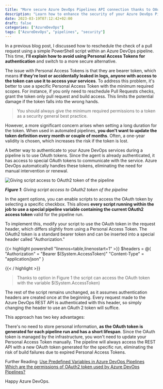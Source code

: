 ```yaml
---
title: "More secure Azure DevOps Pipelines API connection thanks to OAuth Tokens"
description: "Learn how to enhance the security of your Azure DevOps Pipelines by using OAuth tokens instead of Personal Access Tokens to access service REST API from scripts. This approach avoids the need to store sensitive information, reduces manual intervention for token renewals, and minimizes the risk of token exposure."
date: 2023-03-19T07:12:42+02:00
draft: false
categories: ["AzureDevOps"]
tags: ["AzureDevOps", "pipelines", "security"]
---
```


In a previous blog post, I discussed how to reschedule the check of a pull request using a simple PowerShell script within an Azure DevOps pipeline. This time, **I'll explain how to avoid using Personal Access Tokens for authentication** and switch to a more secure alternative.

The issue with Personal Access Tokens is that they are bearer token, which means **if they're lost or accidentally leaked in logs, anyone with access to the token can use it to access your services**. To address this problem, it's better to use a specific Personal Access Token with the minimum required scopes. For instance, if you only need to reschedule Pull Requests checks, grant the token only pull request and build access. This limits the potential damage if the token falls into the wrong hands.

> You should always give the minimum required permissions to a token as a security general best practice.

However, a more significant concern arises when setting a long duration for the token. When used in automated pipelines, **you don't want to update the token definition every month or couple of months**. Often, a one-year validity is chosen, which increases the risk if the token is lost.

A better way to authenticate to your Azure DevOps services during a pipeline is to use OAuth tokens. Since the agent is already authenticated, it has access to special OAuth tokens to communicate with the service. Azure DevOps automatically handles these tokens, eliminating the need for manual intervention or renewal.

![Giving script access to OAuth2 token of the pipeline](../images/pipeline-oauth2token.png)

***Figure 1***: *Giving script access to OAuth2 token of the pipeline*

In the agent options, you can enable scripts to access the OAuth token by selecting a specific checkbox. This allows **every script running within the job to use a special pipeline variable containing the current OAuth2 access token** valid for the pipeline run.

To implement this, modify your script to use the OAuth token in the request header, which differs slightly from using a Personal Access Token. The OAuth2 token is a standard bearer token and can be inserted into a special header called "Authorization."

{{< highlight powershell "linenos=table,linenostart=1" >}}
$headers = @{
    "Authorization" = "Bearer $(System.AccessToken)"
    "Content-Type" = "application/json"
}

{{< / highlight >}}

> Thanks to option in Figure 1 the script can access the OAuth token with the variable $(System.AccessToken)

The rest of the script remains unchanged, as it assumes authentication headers are created once at the beginning. Every request made to the Azure DevOps REST API is authenticated with this header, so simply changing the header to use an OAuth 2 token will suffice.

This approach has two key advantages:

There's no need to store personal information, **as the OAuth token is generated for each pipeline run and has a short lifespan**.
Since the OAuth token is managed by the infrastructure, you won't need to update your Personal Access Token manually. The pipeline will always access the REST API with a new OAuth token generated for the specific run, eliminating the risk of build failures due to expired Personal Access Tokens.

Further Reading:
[Use Predefined Variables in Azure DevOps Pipelines](https://learn.microsoft.com/en-us/azure/devops/pipelines/build/variables?view=azure-devops&tabs=yaml)
[Which are the permissions of OAuth2 token used by Azure DevOps Pipelines?](https://developercommunity.visualstudio.com/t/what-is-the-scope-of-the-token-in-systemaccesstoke/618929)

Happy Azure DevOps.